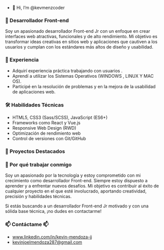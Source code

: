 - 👋 Hi, I’m @kevmenzcoder

### 🚀 Desarrollador  Front-end  

Soy un apasionado desarrollador Front-end Jr con un enfoque en crear interfaces web atractivas, funcionales y de alto rendimiento. Mi objetivo es transformar ideas creativas en sitios web y aplicaciones que cautiven a los usuarios y cumplan con los estándares más altos de diseño y usabilidad.

### 💼 Experiencia 

  - Adquirí experiencia práctica trabajando con usuarios .
  - Aprendí a utilizar los Sistemas Operativos (WINDOWS , LINUX Y MAC OS).
  - Participé en la resolución de problemas y en la mejora de la usabilidad de aplicaciones web.

### 🛠️ Habilidades Técnicas

- HTML5, CSS3 (Sass/SCSS), JavaScript (ES6+)
- Frameworks como React y Vue.js
- Responsive Web Design (RWD)
- Optimización de rendimiento web
- Control de versiones con Git/GitHub


### 🔨 Proyectos Destacados
### 🌟 Por qué trabajar conmigo

Soy un apasionado por la tecnología y estoy comprometido con mi crecimiento como desarrollador Front-end. Siempre estoy dispuesto a aprender y a enfrentar nuevos desafíos. Mi objetivo es contribuir al éxito de cualquier proyecto en el que esté involucrado, aportando creatividad, precisión y habilidades técnicas.

Si estás buscando a un desarrollador Front-end Jr motivado y con una sólida base técnica, ¡no dudes en contactarme!

### 📫 Contáctame 📫 ###

- www.linkedin.com/in/kevin-mendoza-jj
- kevinjoelmendoza287@gmail.com

<!---
kevmenzcoder/kevmenzcoder is a ✨ special ✨ repository because its `README.md` (this file) appears on your GitHub profile.
You can click the Preview link to take a look at your changes.
--->
